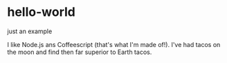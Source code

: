 # hello-world
just an example

I like Node.js ans Coffeescript (that's what I'm made of!).
I've had tacos on the moon and find then far superior to Earth tacos.
